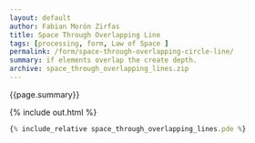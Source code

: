 ```yaml
---
layout: default
author: Fabian Morón Zirfas
title: Space Through Overlapping Line
tags: [processing, form, Law of Space ]
permalink: /form/space-through-overlapping-circle-line/
summary: if elements overlap the create depth.   
archive: space_through_overlapping_lines.zip
---
```


{{page.summary}}


<!-- more -->

{% include out.html %}

```js
{% include_relative space_through_overlapping_lines.pde %}
```



